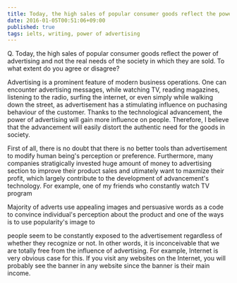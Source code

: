 ```yaml
---
title: Today, the high sales of popular consumer goods reflect the power of advertising and not the real needs of the society in which they are sold.
date: 2016-01-05T00:51:06+09:00
published: true
tags: ielts, writing, power of advertising
---
```



Q. Today, the high sales of popular consumer goods reflect the power of advertising and not the real needs of the society in which they are sold.
To what extent do you agree or disagree?


Advertising is a prominent feature of modern business operations. One can encounter advertising messages, while watching TV, reading magazines, listening to the radio, surfing the internet, or even simply while walking down the street, as advertisement has a stimulating influence on puchasing behaviour of the customer. Thanks to the technological advancement, the power of advertising will gain more influence on people. Therefore, I believe that the advancement will easily distort the authentic need for the goods in society.


First of all, there is no doubt that there is no better tools than advertisement to modify human being's perception or preference. Furthermore, many companies stratigically invested huge amount of money to advertising section to improve their product sales and utimately want to maxmize their profit, which largely contribute to the development of advancement's technology. For example, one of my friends who constantly watch TV program

Majority of adverts use appealing images and persuasive words as a code to convince individual's perception about the product and one of the ways is to use popularity's image to





people seem to be constantly exposed to the advertisement regardless of whether they recognize or not. In other words, it is inconceivable that we are totally free from the influence of advertising. For example, Internet is very obvious case for this. If you visit any websites on the Internet, you will probably see the banner in any website since the banner is their main income.
